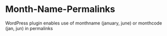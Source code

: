 # Month-Name-Permalinks
WordPress plugin enables use of monthname (january, june) or monthcode (jan, jun) in permalinks
